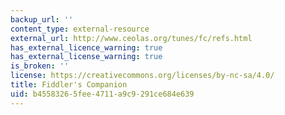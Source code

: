 ```yaml
---
backup_url: ''
content_type: external-resource
external_url: http://www.ceolas.org/tunes/fc/refs.html
has_external_licence_warning: true
has_external_license_warning: true
is_broken: ''
license: https://creativecommons.org/licenses/by-nc-sa/4.0/
title: Fiddler's Companion
uid: b4558326-5fee-4711-a9c9-291ce684e639
---
```

